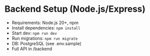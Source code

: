 # Backend Setup (Node.js/Express)

- Requirements: Node.js 20+, npm
- Install dependencies: `npm install`
- Start dev: `npm run dev`
- Run migrations: `npm run migrate`
- DB: PostgreSQL (see .env.sample)
- Full API in /backend
